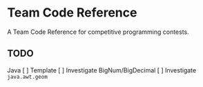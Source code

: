 # Team Code Reference

A Team Code Reference for competitive programming contests.

## TODO

Java
 [ ] Template
 [ ] Investigate BigNum/BigDecimal
 [ ] Investigate `java.awt.geom`

